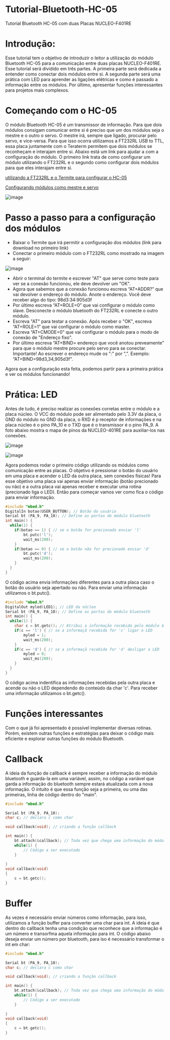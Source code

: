 # Tutorial-Bluetooth-HC-05
Tutorial Bluetooth HC-05 com duas Placas NUCLEO-F401RE
# Introdução:
Esse tutorial tem o objetivo de introduzir o leitor a utilização do módulo Bluetooth HC-05 para a comunicação entre duas placas NUCLEO-F401RE. Esse tutorial será dividido em três partes. A primeira parte será dedicada a entender como conectar dois módulos entre si. A segunda parte será uma prática com LED para aprender as ligações elétricas e como é passado a informação entre os módulos. Por último, apresentar funções interessantes para projetos mais complexos. 
# Começando com o HC-05
O módulo Bluetooth HC-05 é um transmissor de informação. Para que dois módulos consigam comunicar entre si é preciso que um dos módulos seja o mestre e o outro o servo. O mestre irá, sempre que ligado, procurar pelo servo, e vice-versa. Para que isso ocorra utilizamos a FT232RL USB to TTL, essa placa juntamente com o Teraterm permitem que dois módulos se reconheçam e interajam entre si. Abaixo está um link para ajudar a com a configuração do módulo.
O primeiro link trata de como configurar um módulo utilizando o FT232RL e o segundo como configurar dois módulos para que eles interajam entre si.

[utilizando a FT232RL e o Termite para configurar o HC-05](https://www.arduinoecia.com.br/modulo-bluetooth-hc-05-conversor-ftdi/)

[Configurando módulos como mestre e servo](https://howtomechatronics.com/tutorials/arduino/how-to-configure-pair-two-hc-05-bluetooth-module-master-slave-commands/)




![image](https://github.com/user-attachments/assets/a65120a2-5fe1-4ad7-94e0-9a7bc2eb8a8f)

# Passo a passo para a configuração dos módulos

- Baixar o Termite que irá permitir a configuração dos módulos (link para download no primeiro link)
- Conectar o primeiro módulo com o FT232RL como mostrado na imagem a seguir:
  
![image](https://github.com/user-attachments/assets/0a3bebd3-21e9-4c20-abcd-2623fb1a1b99)

- Abrir o terminal do termite e escrever "AT" que serve como teste para ver se a conexão funcionou, ele deve devolver um "OK".
- Agora que sabemos que a conexão funcionou escreva “AT+ADDR?” que vai devolver o endereço do módulo. Anote o endereço. Você deve receber algo do tipo: 98d3:34:905d3f
- Por último escreva “AT+ROLE=0” que vai configurar o módulo como slave. Desconecte o módulo bluetooth do FT232RL e conecte o outro módulo.
- Escreva "AT" para testar a conexão. Após receber o "OK", escreva “AT+ROLE=1” que vai configurar o módulo como master.
- Escreva “AT+CMODE=0” que vai configurar o módulo para o modo de conexão de "Endereço fixo".
- Por último escreva “AT+BIND= endereço que você anotou preveamente” para que o módulo mestre procure pelo servo para se conectar. Importante! Ao escrever o endereço mude os ":" por ",". Exemplo: “AT+BIND=98d3,34,905d3f".
  


Agora que a configuração esta feita, podemos partir para a primeira prática e ver os módulos funcionando!
# Prática: LED
Antes de tudo, é preciso realizar as conexões corretas entre o módulo e a placa núcleo. O VCC do módulo pode ser alimentado pelo 3.3V da placa, o GND do módulo no GND da placa, o RXD é p receptor de informações e na placa núcleo é o pino PA_10 e o TXD que é o transmissor é o pino PA_9. A foto abaixo mostra o mapa de pinos da NUCLEO-401RE para auxiliar-los nas conexões.

![image](https://github.com/user-attachments/assets/df690810-7d15-4b23-81ac-c86b935ecd67)


![image](https://github.com/user-attachments/assets/2424c8d0-1b5f-4a13-8020-2011685e0021)

Agora podemos rodar o primeiro código utilizando os módulos como comunicação entre as placas. O objetivo é pressionar o botão do usuário em uma placa e acender o LED da outra placa, sem conexões físicas!
Para esse objetivo uma placa vai apenas enviar informação (botão precionado ou não) e a outra placa vai apenas receber e executar uma rotina (precionado liga o LED). Então para começar vamos ver como fica o código para enviar informação.

```C++
#include "mbed.h"
DigitalIn botao(USER_BUTTON); // Botão do usuário
Serial bt (PA_9, PA_10); // Define as portas do módulo bluetooth
int main() {
  while(1) {
    if(botao == 1) { // se o botão for precionado enviar 'l'
        bt.putc('l');
        wait_ms(200);
    }
    if(botao == 0) { // se o botão não for precionado enviar 'd'
        bt.putc('d');
        wait_ms(200);
    }
  }
}
```
O código acima envia informações diferentes para a outra placa caso o botão do usuário seja apertado ou não. Para enviar uma informação utilizamos o bt.putc().

```C++
#include "mbed.h"
DigitalOut myled(LED1); // LED da núcleo
Serial bt (PA_9, PA_10); // Define as portas do módulo bluetooth
int main() {
  while(1) {
    char c = bt.getc(); // Atribui a informação recebida pelo módulo à char "c"
    if(c == 'l') { // se a informaçã recebida for 'c' ligar o LED
        myled = 1;
        wait_ms(200);
    }
    if(c == 'd') { // se a informaçã recebida for 'd' desligar o LED
        myled = 0;
        wait_ms(200);
    }
  }
}
```
O código acima indentifica as informações recebidas pela outra placa e acende ou não o LED dependendo do conteúdo da char 'c'. Para receber uma informação utilizamos o bt.getc().
# Funções interessantes
Com o que já foi apresentado é possível implementar diversas rotinas. Porém, existem outras funções e estratégias para deixar o código mais eficiente e explorar outras funções do módulo Bluetooth.
# Callback
A ideia da função de callback é sempre receber a informação do módulo bluetooth e guarda-la em uma variável, assim, no código a variável que garda a informação do bluetooth sempre estará atualizada com a nova informação. O intuito é que essa função seja a primeira, ou uma das primeiras, linha de código dentro do "main".
```C++
#include "mbed.h"

Serial bt (PA_9, PA_10);
char c; // declara c como char

void callback(void); // criando a função callback

int main() {
    bt.attach(&callback); // Toda vez que chega uma informação do módulo essa linha de código executa a função callback
    while(1) {
        // Código a ser executado
    }
          
}
void callback(void) 
{
    c = bt.getc();
}
```
# Buffer
As vezes é necessário enviar números como informação, para isso, utilizamos a função buffer para converter uma char para int. A ideia é que dentro do callback tenha uma condição que reconhece que a informação é um número e transorfma aquela informação para int. 
O código abaixo deseja enviar um número por bluetooth, para iso é necessário transformar o int em char:
```C++
#include "mbed.h"

Serial bt (PA_9, PA_10);
char c; // declara c como char

void callback(void); // criando a função callback

int main() {
    bt.attach(&callback); // Toda vez que chega uma informação do módulo essa linha de código executa a função callback
    while(1) {
        // Código a ser executado
    }
          
}
void callback(void) 
{
    c = bt.getc();
}
